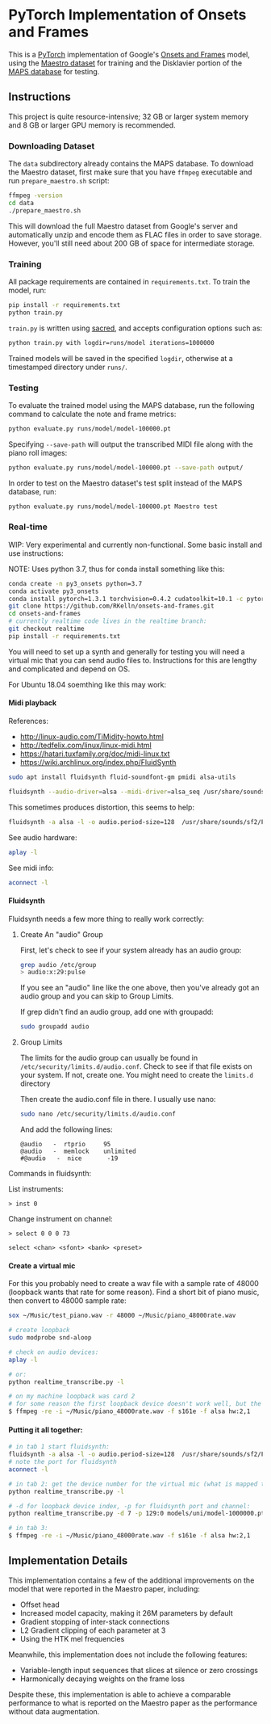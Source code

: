 # PyTorch Implementation of Onsets and Frames

This is a [PyTorch](https://pytorch.org/) implementation of Google's [Onsets and Frames](https://magenta.tensorflow.org/onsets-frames) model, using the [Maestro dataset](https://magenta.tensorflow.org/datasets/maestro) for training and the Disklavier portion of the [MAPS database](http://www.tsi.telecom-paristech.fr/aao/en/2010/07/08/maps-database-a-piano-database-for-multipitch-estimation-and-automatic-transcription-of-music/) for testing.

## Instructions

This project is quite resource-intensive; 32 GB or larger system memory and 8 GB or larger GPU memory is recommended. 

### Downloading Dataset

The `data` subdirectory already contains the MAPS database. To download the Maestro dataset, first make sure that you have `ffmpeg` executable and run `prepare_maestro.sh` script:

```bash
ffmpeg -version
cd data
./prepare_maestro.sh
```

This will download the full Maestro dataset from Google's server and automatically unzip and encode them as FLAC files in order to save storage. However, you'll still need about 200 GB of space for intermediate storage.

### Training

All package requirements are contained in `requirements.txt`. To train the model, run:

```bash
pip install -r requirements.txt
python train.py
```

`train.py` is written using [sacred](https://sacred.readthedocs.io/), and accepts configuration options such as:

```bash
python train.py with logdir=runs/model iterations=1000000
```

Trained models will be saved in the specified `logdir`, otherwise at a timestamped directory under `runs/`.

### Testing

To evaluate the trained model using the MAPS database, run the following command to calculate the note and frame metrics:

```bash
python evaluate.py runs/model/model-100000.pt
```

Specifying `--save-path` will output the transcribed MIDI file along with the piano roll images:

```bash
python evaluate.py runs/model/model-100000.pt --save-path output/
```

In order to test on the Maestro dataset's test split instead of the MAPS database, run:

```bash
python evaluate.py runs/model/model-100000.pt Maestro test
```

### Real-time 

WIP: Very experimental and currently non-functional. Some basic install and use instructions:

NOTE: Uses python 3.7, thus for conda install something like this:

```bash
conda create -n py3_onsets python=3.7
conda activate py3_onsets
conda install pytorch=1.3.1 torchvision=0.4.2 cudatoolkit=10.1 -c pytorch
git clone https://github.com/RKelln/onsets-and-frames.git
cd onsets-and-frames
# currently realtime code lives in the realtime branch:
git checkout realtime
pip install -r requirements.txt
```

You will need to set up a synth and generally for testing you will need a virtual mic that you can send audio files to. Instructions for this are lengthy and complicated and depend on OS.

For Ubuntu 18.04 soemthing like this may work:

#### Midi playback

References:

* http://linux-audio.com/TiMidity-howto.html
* http://tedfelix.com/linux/linux-midi.html
* https://hatari.tuxfamily.org/doc/midi-linux.txt
* https://wiki.archlinux.org/index.php/FluidSynth

```bash
sudo apt install fluidsynth fluid-soundfont-gm pmidi alsa-utils

fluidsynth --audio-driver=alsa --midi-driver=alsa_seq /usr/share/sounds/sf2/FluidR3_GM.sf2
```

This sometimes produces distortion, this seems to help:
```bash
fluidsynth -a alsa -l -o audio.period-size=128  /usr/share/sounds/sf2/FluidR3_GM.sf2
```

See audio hardware:
```bash
aplay -l
```

See midi info:
```bash
aconnect -l
```

#### Fluidsynth 

Fluidsynth needs a few more thing to really work correctly:

1. Create An "audio" Group

    First, let's check to see if your system already has an audio group:
    ```bash
    grep audio /etc/group
    > audio:x:29:pulse
    ```

    If you see an "audio" line like the one above, then you've already got an audio group and you can skip to Group Limits.

    If grep didn't find an audio group, add one with groupadd:
    ```bash
    sudo groupadd audio
    ```

2. Group Limits

    The limits for the audio group can usually be found in `/etc/security/limits.d/audio.conf`. Check to see if that file exists on your system. If not, create one. You might need to create the `limits.d` directory

    Then create the audio.conf file in there. I usually use nano:
    ```bash
    sudo nano /etc/security/limits.d/audio.conf
    ```

    And add the following lines:
    ```
    @audio   -  rtprio     95
    @audio   -  memlock    unlimited
    #@audio   -  nice       -19
    ```


Commands in fluidsynth:

List instruments:
```
> inst 0
```

Change instrument on channel:
```
> select 0 0 0 73
```
`select <chan> <sfont> <bank> <preset>`

    
#### Create a virtual mic

For this you probably need to create a wav file with a sample rate of 48000 (loopback wants that rate for some reason). Find a short bit of piano music, then convert to 48000 sample rate:

```bash
sox ~/Music/test_piano.wav -r 48000 ~/Music/piano_48000rate.wav
```

```bash
# create loopback
sudo modprobe snd-aloop

# check on audio devices:
aplay -l

# or:
python realtime_transcribe.py -l

# on my machine loopback was card 2
# for some reason the first loopback device doesn't work well, but the second does
$ ffmpeg -re -i ~/Music/piano_48000rate.wav -f s161e -f alsa hw:2,1
```

#### Putting it all together:
```bash    
# in tab 1 start fluidsynth:
fluidsynth -a alsa -l -o audio.period-size=128  /usr/share/sounds/sf2/FluidR3_GM.sf2
# note the port for fluidsynth
aconnect -l

# in tab 2: get the device number for the virtual mic (what is mapped to hw:2,1)
python realtime_transcribe.py -l

# -d for loopback device index, -p for fluidsynth port and channel:
python realtime_transcribe.py -d 7 -p 129:0 models/uni/model-1000000.pt

# in tab 3:
$ ffmpeg -re -i ~/Music/piano_48000rate.wav -f s161e -f alsa hw:2,1
```




## Implementation Details

This implementation contains a few of the additional improvements on the model that were reported in the Maestro paper, including:

* Offset head
* Increased model capacity, making it 26M parameters by default
* Gradient stopping of inter-stack connections
* L2 Gradient clipping of each parameter at 3
* Using the HTK mel frequencies

Meanwhile, this implementation does not include the following features:

* Variable-length input sequences that slices at silence or zero crossings
* Harmonically decaying weights on the frame loss

Despite these, this implementation is able to achieve a comparable performance to what is reported on the Maestro paper as the performance without data augmentation.


